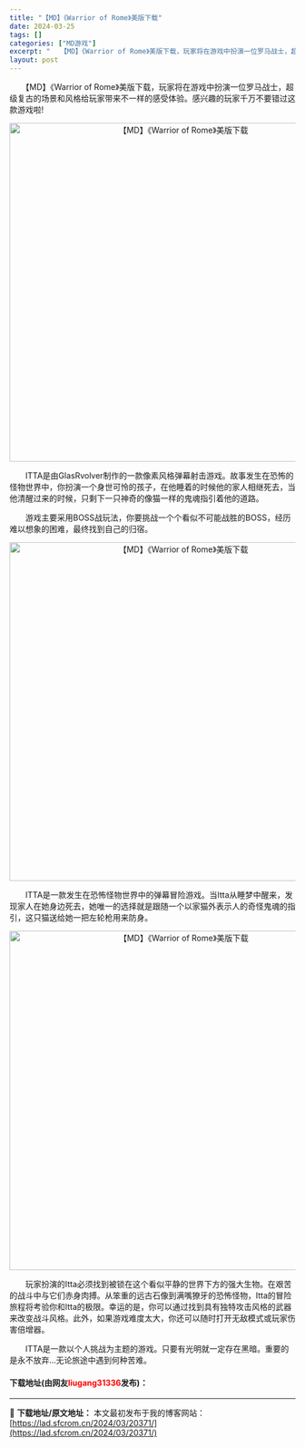 ```yaml
---
title: "【MD】《Warrior of Rome》美版下载"
date: 2024-03-25
tags: []
categories: ["MD游戏"]
excerpt: "　　【MD】《Warrior of Rome》美版下载，玩家将在游戏中扮演一位罗马战士，超级复古的场景和风格给玩家带来不一样的感受体验。感兴趣的玩家千万不要错过这款游戏啦! 　　ITTA是由GlasRvolver制作的一款像素风格弹幕射击游戏。故事发生在恐怖的怪物世界中，你扮演一个身世可怜的孩子，在&hellip;"
layout: post
---
```


 <p>　　【MD】《Warrior of Rome》美版下载，玩家将在游戏中扮演一位罗马战士，超级复古的场景和风格给玩家带来不一样的感受体验。感兴趣的玩家千万不要错过这款游戏啦!</p> <p align="center"><img align="" border="0" src="https://lad.sfcrom.cn/wp-content/uploads/2024/03/20240325_660115e77c696.png" width="597" alt="【MD】《Warrior of Rome》美版下载" /></p> <p>　　ITTA是由GlasRvolver制作的一款像素风格弹幕射击游戏。故事发生在恐怖的怪物世界中，你扮演一个身世可怜的孩子，在他睡着的时候他的家人相继死去，当他清醒过来的时候，只剩下一只神奇的像猫一样的鬼魂指引着他的道路。</p> <p>　　游戏主要采用BOSS战玩法，你要挑战一个个看似不可能战胜的BOSS，经历难以想象的困难，最终找到自己的归宿。</p> <p align="center"><img align="" border="0" src="https://lad.sfcrom.cn/wp-content/uploads/2024/03/20240325_660115e890d05.png" width="597" alt="【MD】《Warrior of Rome》美版下载" /></p> <p>　　ITTA是一款发生在恐怖怪物世界中的弹幕冒险游戏。当Itta从睡梦中醒来，发现家人在她身边死去，她唯一的选择就是跟随一个以家猫外表示人的奇怪鬼魂的指引，这只猫送给她一把左轮枪用来防身。</p> <p align="center"><img align="" border="0" src="https://lad.sfcrom.cn/wp-content/uploads/2024/03/20240325_660115e9b7a35.png" width="598" alt="【MD】《Warrior of Rome》美版下载" /></p> <p>　　玩家扮演的Itta必须找到被锁在这个看似平静的世界下方的强大生物。在艰苦的战斗中与它们赤身肉搏。从笨重的远古石像到满嘴獠牙的恐怖怪物，Itta的冒险旅程将考验你和Itta的极限。幸运的是，你可以通过找到具有独特攻击风格的武器来改变战斗风格。此外，如果游戏难度太大，你还可以随时打开无敌模式或玩家伤害倍增器。</p> <p>　　ITTA是一款以个人挑战为主题的游戏。只要有光明就一定存在黑暗。重要的是永不放弃...无论旅途中遇到何种苦难。</p> <p><h4>下载地址(由网友<font color="red">liugang31336</font>发布)：</h4></p> 

---
📖 **下载地址/原文地址：** 本文最初发布于我的博客网站：[https://lad.sfcrom.cn/2024/03/20371/](https://lad.sfcrom.cn/2024/03/20371/)
